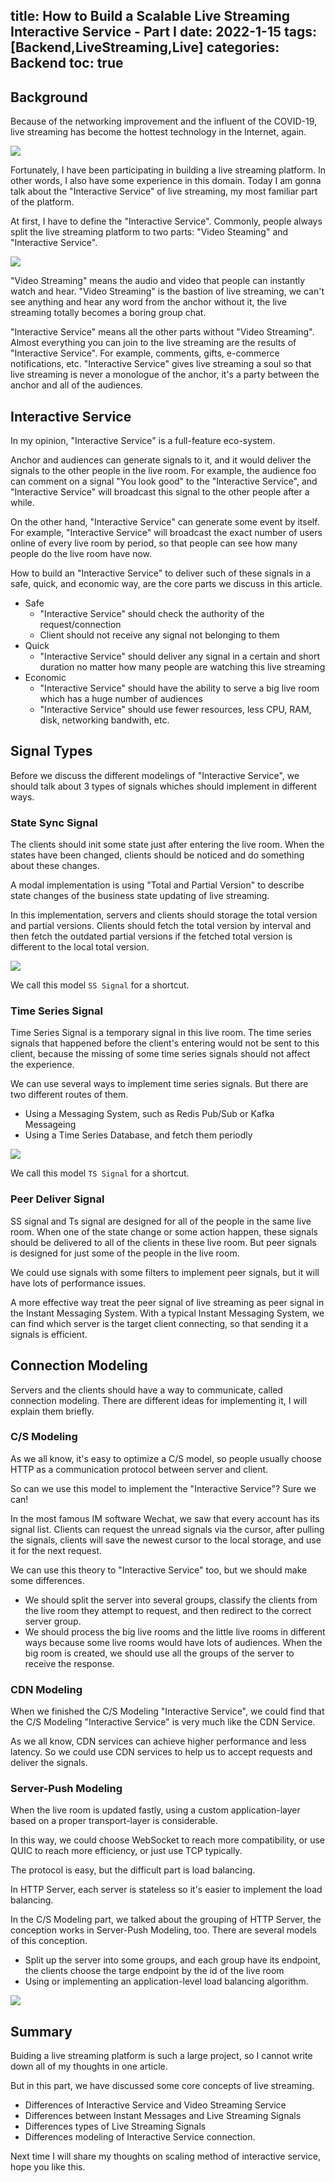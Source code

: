 title: How to Build a Scalable Live Streaming Interactive Service - Part I
date: 2022-1-15
tags: [Backend,LiveStreaming,Live]
categories: Backend
toc: true
---

## Background

Because of the networking improvement and the influent of the COVID-19, live streaming has become the hottest technology in the Internet, again.

![](/uploads/persister-how-to-build-a-scalable-live-streaming-interactive-service--e6c9d24ely1h0obi03jucj20yv0u0dkg.jpg)

Fortunately, I have been participating in building a live streaming platform. In other words, I also have some experience in this domain. Today I am gonna talk about the "Interactive Service" of live streaming, my most familiar part of the platform.

At first, I have to define the "Interactive Service". Commonly, people always split the live streaming platform to two parts: "Video Steaming" and "Interactive Service".

![](/uploads/persister-how-to-build-a-scalable-live-streaming-interactive-service--e6c9d24ely1h0oblby6l5j20z60u0tbv.jpg)

"Video Streaming" means the audio and video that people can instantly watch and hear. "Video Streaming" is the bastion of live streaming, we can't see anything and hear any word from the anchor without it, the live streaming totally becomes a boring group chat.

"Interactive Service" means all the other parts without "Video Streaming". Almost everything you can join to the live streaming are the results of "Interactive Service". For example, comments, gifts, e-commerce notifications, etc. "Interactive Service" gives live streaming a soul so that live streaming is never a monologue of the anchor, it's a party between the anchor and all of the audiences.

## Interactive Service

In my opinion, "Interactive Service" is a full-feature eco-system.

Anchor and audiences can generate signals to it, and it would deliver the signals to the other people in the live room. For example, the audience foo can comment on a signal "You look good" to the "Interactive Service", and "Interactive Service" will broadcast this signal to the other people after a while.

On the other hand, "Interactive Service" can generate some event by itself. For example, "Interactive Service" will broadcast the exact number of users online of every live room by period, so that people can see how many people do the live room have now.

How to build an "Interactive Service" to deliver such of these signals in a safe, quick, and economic way, are the core parts we discuss in this article.

- Safe
  - "Interactive Service" should check the authority of the request/connection
  - Client should not receive any signal not belonging to them
- Quick
  - "Interactive Service" should deliver any signal in a certain and short duration no matter how many people are watching this live streaming
- Economic
  - "Interactive Service" should have the ability to serve a big live room which has a huge number of audiences
  - "Interactive Service" should use fewer resources, less CPU, RAM, disk, networking bandwith, etc.

## Signal Types

Before we discuss the different modelings of "Interactive Service", we should talk about 3 types of signals whiches should implement in different ways.

### State Sync Signal

The clients should init some state just after entering the live room. When the states have been changed, clients should be noticed and do something about these changes.

A modal implementation is using "Total and Partial Version" to describe state changes of the business state updating of live streaming.

In this implementation, servers and clients should storage the total version and partial versions. Clients should fetch the total version by interval and then fetch the outdated partial versions if the fetched total version is different to the local total version.

![](/uploads/persister-how-to-build-a-scalable-live-streaming-interactive-service--e6c9d24ely1h0oc8bkeruj21d90u078y.jpg)

We call this model `SS Signal` for a shortcut.

### Time Series Signal

Time Series Signal is a temporary signal in this live room. The time series signals that happened before the client's entering would not be sent to this client, because the missing of some time series signals should not affect the experience.

We can use several ways to implement time series signals. But there are two different routes of them.
- Using a Messaging System, such as Redis Pub/Sub or Kafka Messageing
- Using a Time Series Database, and fetch them periodly

![](/uploads/persister-how-to-build-a-scalable-live-streaming-interactive-service--e6c9d24ely1h0oc8tju01j219g0u0djh.jpg)

We call this model `TS Signal` for a shortcut.

### Peer Deliver Signal

SS signal and Ts signal are designed for all of the people in the same live room. When one of the state change or some action happen, these signals should be delivered to all of the clients in these live room. But peer signals is designed for just some of the people in the live room.

We could use signals with some filters to implement peer signals, but it will have lots of performance issues.

A more effective way treat the peer signal of live streaming as peer signal in the Instant Messaging System. With a typical Instant Messaging System, we can find which server is the target client connecting, so that sending it a signals is efficient.

## Connection Modeling

Servers and the clients should have a way to communicate, called connection modeling. There are different ideas for implementing it, I will explain them briefly.

### C/S Modeling

As we all know, it's easy to optimize a C/S model, so people usually choose HTTP as a communication protocol between server and client.

So can we use this model to implement the "Interactive Service"? Sure we can!

In the most famous IM software Wechat, we saw that every account has its signal list. Clients can request the unread signals via the cursor, after pulling the signals, clients will save the newest cursor to the local storage, and use it for the next request.

We can use this theory to "Interactive Service" too, but we should make some differences.

- We should split the server into several groups, classify the clients from the live room they attempt to request, and then redirect to the correct server group.
- We should process the big live rooms and the little live rooms in different ways because some live rooms would have lots of audiences. When the big room is created, we should use all the groups of the server to receive the response.

### CDN Modeling

When we finished the C/S Modeling "Interactive Service", we could find that the C/S Modeling "Interactive Service" is very much like the CDN Service.

As we all know, CDN services can achieve higher performance and less latency. So we could use CDN services to help us to accept requests and deliver the signals.

### Server-Push Modeling

When the live room is updated fastly, using a custom application-layer based on a proper transport-layer is considerable.

In this way, we could choose WebSocket to reach more compatibility, or use QUIC to reach more efficiency, or just use TCP typically.

The protocol is easy, but the difficult part is load balancing. 

In HTTP Server, each server is stateless so it's easier to implement the load balancing. 

In the C/S Modeling part, we talked about the grouping of HTTP Server, the conception works in Server-Push Modeling, too. There are several models of this conception.
- Split up the server into some groups, and each group have its endpoint, the clients choose the targe endpoint by the id of the live room
- Using or implementing an application-level load balancing algorithm.

![](/uploads/persister-how-to-build-a-scalable-live-streaming-interactive-service--e6c9d24ely1h0oc72dn9yj21fc0u0afn.jpg)

## Summary

Buiding a live streaming platform is such a large project, so I cannot write down all of my thoughts in one article.

But in this part, we have discussed some core concepts of live streaming.
- Differences of Interactive Service and Video Streaming Service
- Differences between Instant Messages and Live Streaming Signals
- Differences types of Live Streaming Signals
- Differences modeling of Interactive Service connection.

Next time I will share my thoughts on scaling method of interactive service, hope you like this.
